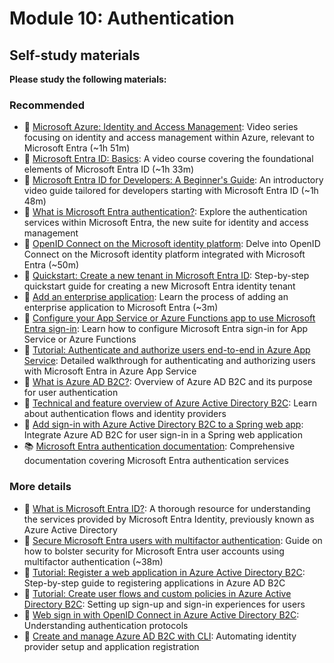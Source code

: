 # Module 10: Authentication

## Self-study materials

**Please study the following materials:**

### Recommended

- 🎥 [Microsoft Azure: Identity and Access Management](https://www.linkedin.com/learning/microsoft-azure-identity-and-access-management-23388392): Video series focusing on identity and access management within Azure, relevant to Microsoft Entra (~1h 51m)
- 🎥 [Microsoft Entra ID: Basics](https://www.linkedin.com/learning/microsoft-entra-id-basics): A video course covering the foundational elements of Microsoft Entra ID (~1h 33m)
- 🎥 [Microsoft Entra ID for Developers: A Beginner's Guide](https://www.linkedin.com/learning/microsoft-entra-id-for-developers-a-beginner-s-guide-24381006): An introductory video guide tailored for developers starting with Microsoft Entra ID (~1h 48m)
- 📄 [What is Microsoft Entra authentication?](https://learn.microsoft.com/en-us/entra/identity/authentication/overview-authentication): Explore the authentication services within Microsoft Entra, the new suite for identity and access management
- 📄 [OpenID Connect on the Microsoft identity platform](https://learn.microsoft.com/en-us/azure/active-directory/develop/v2-protocols-oidc): Delve into OpenID Connect on the Microsoft identity platform integrated with Microsoft Entra (~50m)
- 📄 [Quickstart: Create a new tenant in Microsoft Entra ID](https://learn.microsoft.com/en-us/entra/fundamentals/create-new-tenant): Step-by-step quickstart guide for creating a new Microsoft Entra identity tenant
- 📄 [Add an enterprise application](https://learn.microsoft.com/en-us/azure/active-directory/manage-apps/add-application-portal): Learn the process of adding an enterprise application to Microsoft Entra (~3m)
- 📄 [Configure your App Service or Azure Functions app to use Microsoft Entra sign-in](https://learn.microsoft.com/en-gb/azure/app-service/configure-authentication-provider-aad?tabs=workforce-tenant): Learn how to configure Microsoft Entra sign-in for App Service or Azure Functions
- 📄 [Tutorial: Authenticate and authorize users end-to-end in Azure App Service](https://learn.microsoft.com/en-gb/azure/app-service/tutorial-auth-aad?pivots=platform-linux): Detailed walkthrough for authenticating and authorizing users with Microsoft Entra in Azure App Service
- 📄 [What is Azure AD B2C?](https://learn.microsoft.com/en-us/azure/active-directory-b2c/overview): Overview of Azure AD B2C and its purpose for user authentication
- 📄 [Technical and feature overview of Azure Active Directory B2C](https://learn.microsoft.com/en-us/azure/active-directory-b2c/technical-overview): Learn about authentication flows and identity providers
- 📄 [Add sign-in with Azure Active Directory B2C to a Spring web app](https://learn.microsoft.com/en-us/azure/developer/java/spring-framework/configure-spring-boot-starter-java-app-with-azure-active-directory-b2c-oidc): Integrate Azure AD B2C for user sign-in in a Spring web application
- 📚 [Microsoft Entra authentication documentation](https://learn.microsoft.com/en-us/entra/identity/authentication/): Comprehensive documentation covering Microsoft Entra authentication services

### More details

- 📄 [What is Microsoft Entra ID?](https://learn.microsoft.com/en-us/entra/fundamentals/whatis): A thorough resource for understanding the services provided by Microsoft Entra Identity, previously known as Azure Active Directory
- 📄 [Secure Microsoft Entra users with multifactor authentication](https://learn.microsoft.com/en-us/training/modules/secure-aad-users-with-mfa): Guide on how to bolster security for Microsoft Entra user accounts using multifactor authentication (~38m)
- 📄 [Tutorial: Register a web application in Azure Active Directory B2C](https://learn.microsoft.com/en-us/azure/active-directory-b2c/tutorial-register-applications): Step-by-step guide to registering applications in Azure AD B2C
- 📄 [Tutorial: Create user flows and custom policies in Azure Active Directory B2C](https://learn.microsoft.com/en-us/azure/active-directory-b2c/tutorial-create-user-flows): Setting up sign-up and sign-in experiences for users
- 📄 [Web sign in with OpenID Connect in Azure Active Directory B2C](https://learn.microsoft.com/en-us/azure/active-directory-b2c/openid-connect): Understanding authentication protocols
- 📄 [Create and manage Azure AD B2C with CLI](https://learn.microsoft.com/en-us/cli/azure/ad): Automating identity provider setup and application registration  
